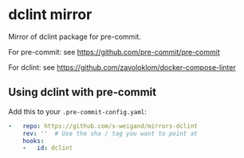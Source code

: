 
# dclint mirror

Mirror of dclint package for pre-commit.

For pre-commit: see https://github.com/pre-commit/pre-commit

For dclint: see https://github.com/zavoloklom/docker-compose-linter

## Using dclint with pre-commit

Add this to your `.pre-commit-config.yaml`:

```yaml
-   repo: https://github.com/s-weigand/mirrors-dclint
    rev: ''  # Use the sha / tag you want to point at
    hooks:
    -   id: dclint
```
